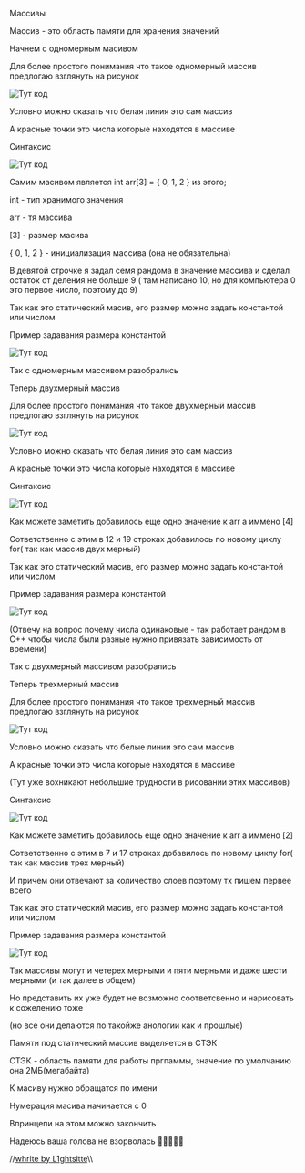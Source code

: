 Массивы

Массив - это область памяти для хранения значений

Начнем с одномерным масивом

Для более простого понимания что такое одномерный массив предлогаю взглянуть на рисунок 

![Тут код](https://github.com/L1ghtsitte/CPP/blob/main/lessons/lesson%206/massiv_2.png)

Условно можно сказать что белая линия это сам массив 

А красные точки это числа которые находятся в массиве

Синтаксис

![Тут код](https://github.com/L1ghtsitte/CPP/blob/main/lessons/lesson%206/massiv_1.png)

Самим масивом является 	int arr[3] = { 0, 1, 2 } из этого;

int - тип хранимого значения 

arr - тя массива

[3] - размер масива

{ 0, 1, 2 } - инициализация массива (она не обязательна)

В девятой строчке я задал семя рандома в значение массива и сделал остаток от деления не больше 9 ( там написано 10, но для компьютера 0 это первое число, поэтому до 9)

Так как это статический масив, его размер можно задать константой или числом

Пример задавания размера константой

![Тут код](https://github.com/L1ghtsitte/CPP/blob/main/lessons/lesson%206/massiv_3.png)

Так с одномерным массивом разобрались

Теперь двухмерный массив 

Для более простого понимания что такое двухмерный массив предлогаю взглянуть на рисунок 

![Тут код](https://github.com/L1ghtsitte/CPP/blob/main/lessons/lesson%206/massiv2_1.png)

Условно можно сказать что белая линия это сам массив 

А красные точки это числа которые находятся в массиве

Синтаксис

![Тут код](https://github.com/L1ghtsitte/CPP/blob/main/lessons/lesson%206/massiv2_2.png)

Как можете заметить добавилось еще одно значение к arr а иммено [4]

Сответственно с этим в 12 и 19 строках добавилось по новому циклу for( так как массив двух мерный)

Так как это статический масив, его размер можно задать константой или числом

Пример задавания размера константой

![Тут код](https://github.com/L1ghtsitte/CPP/blob/main/lessons/lesson%206/massiv2_2.png)

(Отвечу на вопрос почему числа одинаковые - так работает рандом в C++ чтобы числа были разные нужно привязать зависимость от времени)

Так с двухмерный массивом разобрались

Теперь трехмерный массив 

Для более простого понимания что такое трехмерный массив предлогаю взглянуть на рисунок 

![Тут код](https://github.com/L1ghtsitte/CPP/blob/main/lessons/lesson%206/massiv3_1.png)

Условно можно сказать что белые линии это сам массив 

А красные точки это числа которые находятся в массиве

(Тут уже вохникают небольшие трудности в рисовании этих массивов)

Синтаксис

![Тут код](https://github.com/L1ghtsitte/CPP/blob/main/lessons/lesson%206/massiv3_2.png)

Как можете заметить добавилось еще одно значение к arr а иммено [2]

Сответственно с этим в 7 и 17 строках добавилось по новому циклу for( так как массив трех мерный)

И причем они отвечают за количество слоев поэтому тх пишем первее всего

Так как это статический масив, его размер можно задать константой или числом

Пример задавания размера константой

![Тут код](https://github.com/L1ghtsitte/CPP/blob/main/lessons/lesson%206/massiv3_3.png)

Так массивы могут и четерех мерными и пяти мерными и даже шести мерными (и так далее в общем)

Но представить их уже будет не возможно соответсвенно и нарисовать к сожелению тоже 

(но все они делаются по такойже анологии как и прошлые)

Памяти под статический массив выделяется в СТЭК 

СТЭК - область памяти для работы пргпаммы, значение по умолчанию она 2МБ(мегабайта) 

К масиву нужно обращатся по имени

Нумерация масива начинается с 0

Впринцепи на этом можно закончить

Надеюсь ваша голова не взорволась 🤯🤯🤯🤯🤯

//[whrite by L1ghtsitte](https://github.com/L1ghtsitte/CPP)\\\


